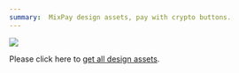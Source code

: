 ```yaml
---
summary:  MixPay design assets, pay with crypto buttons.
---
```


![](https://mixpay.me/developers/images/design-assets.jpg)


Please click here to [get all design assets](https://mixpay.me/brand-guidelines).
